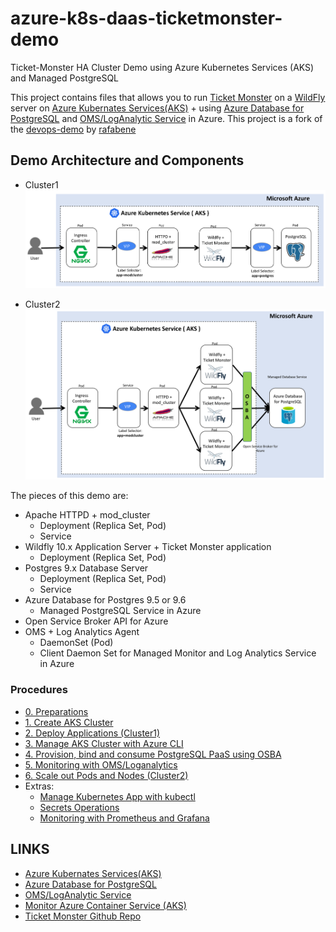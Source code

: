 # azure-k8s-daas-ticketmonster-demo
Ticket-Monster HA Cluster Demo using Azure Kubernetes Services (AKS) and Managed PostgreSQL

This project contains files that allows you to run [Ticket Monster](https://developers.redhat.com/ticket-monster/) on a [WildFly](http://www.wildfly.org/) server on [Azure Kubernates Services(AKS)](https://docs.microsoft.com/en-us/azure/aks/) + using [Azure Database for PostgreSQL](https://docs.microsoft.com/en-us/azure/postgresql/) and [OMS/LogAnalytic Service](https://docs.microsoft.com/en-us/azure/log-analytics/log-analytics-containers) in Azure. This project is a fork of the [devops-demo](https://github.com/rafabene/devops-demo) by [rafabene](https://github.com/rafabene)

## Demo Architecture and Components
- Cluster1
![](images/azure-k8s-cluster1.png)

- Cluster2
![](images/azure-k8s-cluster2.png)

The pieces of this demo are:

- Apache HTTPD + mod_cluster
    - Deployment (Replica Set, Pod)
    - Service
- Wildfly 10.x Application Server + Ticket Monster application
    - Deployment (Replica Set, Pod)
- Postgres 9.x Database Server
    - Deployment (Replica Set, Pod)
    - Service
- Azure Database for Postgres 9.5 or 9.6
    - Managed PostgreSQL Service in Azure
- Open Service Broker API for Azure
- OMS + Log Analytics Agent
    - DaemonSet (Pod)
    - Client Daemon Set for Managed Monitor and Log Analytics Service in Azure

### Procedures
- [0. Preparations](docs/00-preparations.md)
- [1. Create AKS Cluster](docs/01-create-aks-cluster.md)
- [2. Deploy Applications (Cluster1)](docs/02-deploy-apps.md)
- [3. Manage AKS Cluster with Azure CLI](docs/03-manage-aks-cluster.md)
- [4. Provision, bind and consume PostgreSQL PaaS using OSBA](docs/04-osba-postgresql.md)
- [5. Monitoring with OMS/Loganalytics](docs/05-monitoring-with-oms-loganalytics.md)
- [6. Scale out Pods and Nodes (Cluster2)](docs/06-scale-out-pod-node.md)
- Extras:
    - [Manage Kubernetes App with kubectl](docs/k8s-operations-with-kubectl.md)
    - [Secrets Operations](docs/secret-operations.md)
    - [Monitoring with Prometheus and Grafana](docs/monitoring-with-prometheous-grafana.md)

## LINKS
- [Azure Kubernates Services(AKS)](https://docs.microsoft.com/en-us/azure/aks/)
- [Azure Database for PostgreSQL](https://docs.microsoft.com/en-us/azure/postgresql/)
- [OMS/LogAnalytic Service](https://docs.microsoft.com/en-us/azure/log-analytics/log-analytics-containers)
- [Monitor Azure Container Service (AKS)](https://docs.microsoft.com/en-us/azure/aks/tutorial-kubernetes-monitor)
- [Ticket Monster Github Repo](https://github.com/jboss-developer/ticket-monster)
